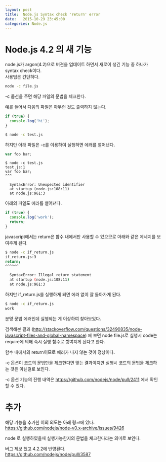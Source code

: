 ```yaml
---
layout: post
title:  Node.js Syntax check 'return' error
date:   2015-10-29 23:45:00
categories: Node.js
---
```


# Node.js 4.2 의 새 기능
node.js가 argon(4.2)으로 버젼을 업데이트 하면서 새로이 생긴 기능 중 하나가 syntax check이다.  
사용법은 간단하다.

```sh
node -c file.js
```

-c 옵션을 주면 해당 파일의 문법을 체크한다. 

예를 들어서 다음의 파일은 아무런 것도 출력하지 않는다.  

```javascript
if (true) {
  console.log('hi');
}
```
```sh
$ node -c test.js
```

하지만 아래 파일은 -c를 이용하여 실행하면 에러를 뱉어낸다.

```javascript
var foo bar;
``` 
```
$ node -c test.js
test.js:1
var foo bar;
^^^

  SyntaxError: Unexpected identifier
  at startup (node.js:108:11)
  at node.js:961:3
```

아래의 파일도 에러를 뱉어낸다.

```javascript
if (true) {
  console.log('work');
  return;
}
```

javascript에서는 return은 함수 내에서만 사용할 수 있으므로 아래와 같은 메세지를 보여주게 된다.

```sh
$ node -c if_return.js
if_return.js:3
return;
^^^^^^

  SyntaxError: Illegal return statement
  at startup (node.js:108:11)
  at node.js:961:3
```

하지만 if_return.js를 실행하게 되면 에러 없이 잘 돌아가게 된다. 

```sh
$ node -c if_return.js
work
```

분명 문법 에러인데 실행되는 게 이상하여 찾아보았다.

검색해본 결과 (http://stackoverflow.com/questions/32490835/node-javascript-files-and-global-namespace) 에 보면 node file.js로 실행시 code는 require에 의해 즉시 실행 함수로 쌓여지게 된다고 한다.  

함수 내에서의 return이므로 에러가 나지 않는 것이 정상이다.

-c 옵션이 코드의 문법만을 체크한다면 맞는 결과이지만 실행시 코드의 문법을 체크하는 것은 아닌걸로 보인다.

-c 옵션 기능의 진행 내역은 https://github.com/nodejs/node/pull/2411 에서 확인할 수 있다.

# 추가
해당 기능을 추가한 이의 의도는 아래 링크에 있다.
https://github.com/nodejs/node-v0.x-archive/issues/9426  

node 로 실행하였을때 실행가능한지의 문법을 체크한다라는 의미로 보인다.   

버그 제보 했고 4.2.2에 반영된다.  
https://github.com/nodejs/node/pull/3587  
